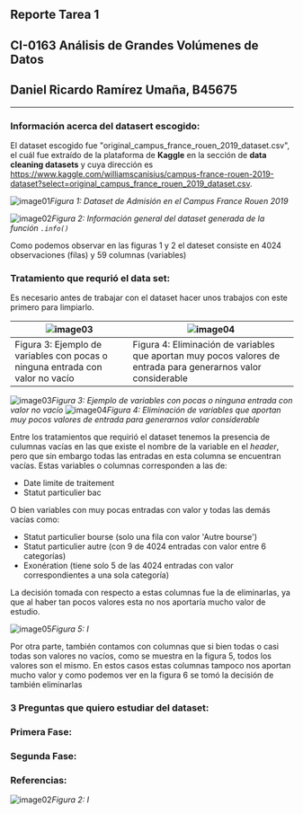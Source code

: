 ## Reporte Tarea 1
## CI-0163   Análisis de Grandes Volúmenes de Datos
## Daniel Ricardo Ramírez Umaña, B45675
***
### Información acerca del datasert escogido:
El dataset escogido fue "original_campus_france_rouen_2019_dataset.csv", el cuál fue extraído de la plataforma de **Kaggle** en la sección de **data cleaning datasets** y cuya dirección es https://www.kaggle.com/williamscanisius/campus-france-rouen-2019-dataset?select=original_campus_france_rouen_2019_dataset.csv.

![image01](./Images/Tarea1_imagen01.png)*Figura  1: Dataset de Admisión en el Campus France Rouen 2019*

![image02](./Images/Tarea1_imagen02.png)*Figura  2: Información general del dataset generada de la función `.info()`*

Como podemos observar en las figuras 1 y 2 el dateset consiste en 4024 observaciones (filas) y 59 columnas (variables)

### Tratamiento que requrió el data set:
Es necesario antes de trabajar con el dataset hacer unos trabajos con este primero para limpiarlo.

| ![image03](./Images/Tarea1_imagen03.png) | ![image04](./Images/Tarea1_imagen04.png) |
|------|------|
| Figura  3: Ejemplo de variables con pocas o ninguna entrada con valor no vacío | Figura  4: Eliminación de variables que aportan muy pocos valores de entrada para generarnos valor considerable |

![image03](./Images/Tarea1_imagen03.png)*Figura  3: Ejemplo de variables con pocas o ninguna entrada con valor no vacío* ![image04](./Images/Tarea1_imagen04.png)*Figura  4: Eliminación de variables que aportan muy pocos valores de entrada para generarnos valor considerable*

Entre los tratamientos que requirió el dataset tenemos la presencia de culumnas vacías en las que existe el nombre de la variable en el *header*, pero que sin embargo todas las entradas en esta columna se encuentran vacías. Estas variables o columnas corresponden a las de:
* Date limite de traitement
* Statut particulier bac

O bien variables con muy pocas entradas con valor y todas las demás vacías como:
* Statut particulier bourse (solo una fila con valor 'Autre bourse')
* Statut particulier autre (con 9 de 4024 entradas con valor entre 6 categorías)
* Exonération (tiene solo 5 de las 4024 entradas con valor correspondientes a una sola categoría)

La decisión tomada con respecto a estas columnas fue la de eliminarlas, ya que al haber tan pocos valores esta no nos aportaría mucho valor de estudio.

![image05](./Images/Tarea1_imagen05.png)*Figura  5: I*

Por otra parte, también contamos con columnas que si bien todas o casi todas son valores no vacíos, como se muestra en la figura 5, todos los valores son el mismo. En estos casos estas columnas tampoco nos aportan mucho valor y como podemos ver en la figura 6 se tomó la decisión de también eliminarlas

### 3 Preguntas que quiero estudiar del dataset:


### Primera Fase:


### Segunda Fase:


### Referencias:

![image02](./Images/Tarea1_imagen02.png)*Figura  2: I*